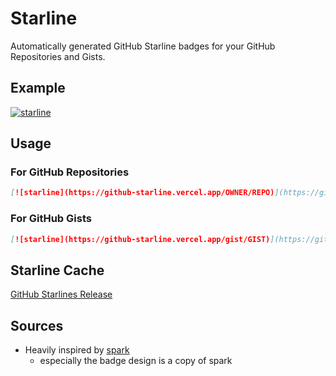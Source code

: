 # Starline

Automatically generated GitHub Starline badges for your GitHub Repositories and Gists.

## Example
[![starline](https://github-starline.vercel.app/qoomon/aws-s3-bucket-browser)](https://github.com/qoomon/starline)

## Usage

### For GitHub Repositories
```md
[![starline](https://github-starline.vercel.app/OWNER/REPO)](https://github.com/qoomon/starline)
```
### For GitHub Gists
```md
[![starline](https://github-starline.vercel.app/gist/GIST)](https://github.com/qoomon/starline)
```

## Starline Cache
[GitHub Starlines Release](https://github.com/qoomon/starline/releases/tag/starlines)

## Sources
- Heavily inspired by [spark](https://github.com/antonmedv/spark)
  - especially the badge design is a copy of spark
